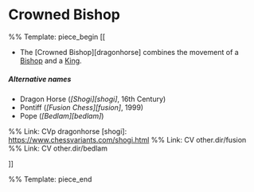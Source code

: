 # Crowned Bishop

%% Template: piece_begin
[[
* The [Crowned Bishop][dragonhorse] combines the movement of a
  [Bishop](bishop.html) and a [King](king.html).

##### Alternative names
* Dragon Horse (*[Shogi][shogi]*, 16th Century)
* Pontiff (*[Fusion Chess][fusion]*, 1999)
* Pope (*[Bedlam][bedlam]*)

%% Link: CVp dragonhorse
[shogi]: https://www.chessvariants.com/shogi.html
%% Link: CV other.dir/fusion
%% Link: CV other.dir/bedlam

]]

%% Template: piece_end

